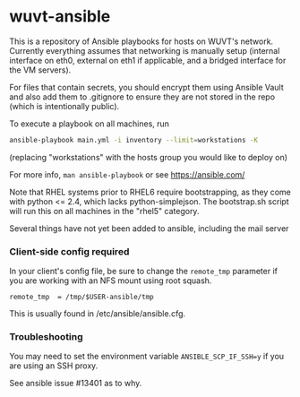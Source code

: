 # wuvt-ansible

This is a repository of Ansible playbooks for hosts on WUVT's network. Currently everything assumes that networking is manually setup (internal interface on eth0, external on eth1 if applicable, and a bridged interface for the VM servers).

For files that contain secrets, you should encrypt them using Ansible Vault and also add them to .gitignore to ensure they are not stored in the repo (which is intentionally public).

To execute a playbook on all machines, run 
```sh
ansible-playbook main.yml -i inventory --limit=workstations -K
```

(replacing "workstations" with the hosts group you would like to deploy on)

For more info, `man ansible-playbook` or see https://ansible.com/

Note that RHEL systems prior to RHEL6 require bootstrapping, as they come with 
python <= 2.4, which lacks python-simplejson. The bootstrap.sh script will run 
this on all machines in the "rhel5" category.

Several things have not yet been added to ansible, including the mail server

### Client-side config required

In your client's config file, be sure to change the `remote_tmp` parameter
if you are working with an NFS mount using root squash.

```
remote_tmp  = /tmp/$USER-ansible/tmp
```

This is usually found in /etc/ansible/ansible.cfg.

### Troubleshooting

You may need to set the environment variable `ANSIBLE_SCP_IF_SSH=y` if you are
using an SSH proxy.

See ansible issue #13401 as to why.
